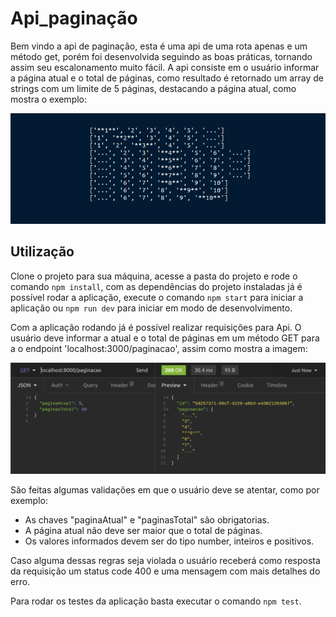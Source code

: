 # Api_paginação

Bem vindo a api de paginação, esta é uma api de uma rota apenas e um método get, porém foi desenvolvida seguindo as boas práticas, tornando assim seu escalonamento muito fácil.
A api consiste em o usuário informar a página atual e o total de páginas, como resultado é retornado um array de strings com um limite de 5 páginas, destacando a página atual, como mostra o exemplo:

![image](imagens/exemplo1.png)


## Utilização

Clone o projeto para sua máquina, acesse a pasta do projeto e rode o comando `npm install`, com as dependências do projeto instaladas já é possível rodar a aplicação, execute o comando `npm start` para iniciar a aplicação ou `npm run dev` para iniciar em modo de desenvolvimento.

Com a aplicação rodando já é possível realizar requisições para Api. O usuário deve informar a atual e o total de páginas em um método GET para a o endpoint 'localhost:3000/paginacao', assim como mostra a imagem:

![image](imagens/exemplo_requisicao.png)

São feitas algumas validações em que o usuário deve se atentar, como por exemplo:
* As chaves "paginaAtual" e "paginasTotal" são obrigatorias.
* A página atual não deve ser maior que o total de páginas.
* Os valores informados devem ser do tipo number, inteiros e positivos.

Caso alguma dessas regras seja violada o usuário receberá como resposta da requisição um status code 400 e uma mensagem com mais detalhes do erro.

Para rodar os testes da aplicação basta executar o comando `npm test`.
